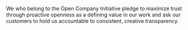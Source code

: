 We who belong to the Open Company Initiative pledge to maximize
trust through proactive openness as a defining value in our work and ask our customers to hold us accountable to consistent, creative transparency.